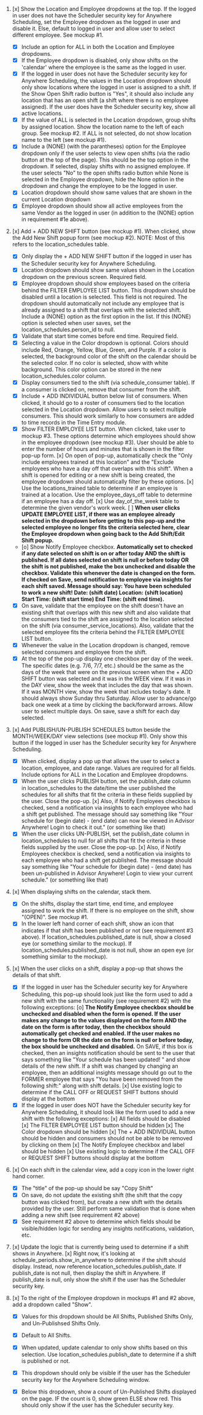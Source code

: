 1. [x] Show the Location and Employee dropdowns at the top. If the logged in user does not have the Scheduler security key for Anywhere Scheduling, set the Employee dropdown as the logged in user and disable it. Else, default to logged in user and allow user to select different employee. See mockup #1.
    * [x] Include an option for ALL in both the Location and Employee dropdowns.
    * [x] If the Employee dropdown is disabled, only show shifts on the 'calendar' where the employee is the same as the logged in user.
    * [x] If the logged in user does not have the Scheduler security key for Anywhere Scheduling, the values in the Location dropdown should only show locations where the logged in user is assigned to a shift. If the Show Open Shift radio button is "Yes", it should also include any location that has an open shift (a shift where there is no employee assigned). If the user does have the Scheduler security key, show all active locations.
    * [x] If the value of ALL is selected in the Location dropdown, group shifts by assigned location. Show the location name to the left of each group. See mockup #2. If ALL is not selected, do not show location name to the left (see mockup #1).
    * [x] Include a (NONE) (with the parantheses) option for the Employee dropdown only if the user selects to view open shifts (via the radio button at the top of the page). This should be the top option in the dropdown. If selected, display shifts with no assigned employee. If the user selects "No" to the open shifts radio button while None is selected in the Employee dropdown, hide the None option in the dropdown and change the employee to be the logged in user.
    * [x] Location dropdown should show same values that are shown in the current Location dropdown
    * [x] Employee dropdown should show all active employees from the same Vendor as the logged in user (in addition to the (NONE) option in requirement #1e above).

2. [x] Add + ADD NEW SHIFT button (see mockup #1). When clicked, show the Add New Shift popup form (see mockup #2).  NOTE: Most of this refers to the location_schedules table.
    * [x] Only display the + ADD NEW SHIFT button if the logged in user has the Scheduler security key for Anywhere Scheduling.
    * [x] Location dropdown should show same values shown in the Location dropdown on the previous screen.  Required field.
    * [x] Employee dropdown should show employees based on the criteria behind the FILTER EMPLOYEE LIST button.  This dropdown should be disabled until a location is selected.  This field is not required.  The dropdown should automatically not include any employee that is already assigned to a shift that overlaps with the selected shift.  Include a (NONE) option as the first option in the list.  If this (NONE) option is selected when user saves, set the location_schedules.person_id to null.
    * [x] Validate that start time comes before end time.  Required field.
    * [x] Selecting a value in the Color dropdown is optional.  Colors should include Red, Orange, Yellow, Blue, Green, and Purple.  If a color is selected, the background color of the shift on the calendar should be the selected color. If no color is selected, show with white background.  This color option can be stored in the new location_schedules.color column.
    * [x] Display consumers tied to the shift (via schedule_consumer table).  If a consumer is clicked on, remove that consumer from the shift.
    * [x] Include + ADD INDIVIDUAL button below list of consumers.  When clicked, it should go to a roster of consumers tied to the location selected in the Location dropdown.  Allow users to select multiple consumers.  This should work similarly to how consumers are added to time records in the Time Entry module.
    * [x] Show FILTER EMPLOYEE LIST button.  When clicked, take user to mockup #3.  These options determine which employees should show in the employee dropdown (see mockup #3).  User should be able to enter the number of hours and minutes that is shown in the filter pop-up form.
        [x] On open of pop-up, automatically check the "Only include employees trained at this location" and the "Exclude employees who have a day off that overlaps with this shift".  When a shift is opened for editing or a new shift is being created, the employee dropdown should automatically filter by these options.
        [x] Use the locations_trained table to determine if an employee is trained at a location.  Use the employee_days_off table to determine if an employee has a day off.
        [x] Use day_of_the_week table to determine the given vendor's work week.
        [ ] **When user clicks UPDATE EMPLOYEE LIST, if there was an employee already selected in the dropdown before getting to this pop-up and the selected employee no longer fits the criteria selected here, clear the Employee dropdown when going back to the Add Shift/Edit Shift popup.**
    * [o] Show Notify Employee checkbox.  **Automatically set to checked if any date selected on shift is on or after today AND the shift is published.  If all dates selected on shift is null or before today OR the shift is not published, make the box unchecked and disable the checkbox.  Validate this whenever the date is changed on the form.  If checked on Save, send notification to employee via insights for each shift saved.  Message should say:  You have been scheduled to work a new shift!  Date: (shift date)  Location:  (shift location)  Start Time:  (shift start time)  End Time:  (shift end time).**
    * [x] On save, validate that the employee on the shift doesn't have an existing shift that overlaps with this new shift and also validate that the consumers tied to the shift are assigned to the location selected on the shift (via consumer_service_locations).  Also, validate that the selected employee fits the criteria behind the FILTER EMPLOYEE LIST button.
    * [x] Whenever the value in the Location dropdown is changed, remove selected consumers and employee from the shift.
    * [x] At the top of the pop-up display one checkbox per day of the week.  The specific dates (e.g. 7/6, 7/7, etc.) should be the same as the days of the week that were on the previous screen when the + ADD SHIFT button was selected and it was in the WEEK view.  If it was in the DAY view, show the week that includes the day that was shown.  If it was MONTH view, show the week that includes today's date.  It should always show Sunday thru Saturday.  Allow user to advance/go back one week at a time by clicking the back/forward arrows.  Allow user to select multiple days. On save, save a shift for each day selected.

3. [x] Add PUBLISH/UN-PUBLISH SCHEDULES button beside the MONTH/WEEK/DAY view selections (see mockup #1).  Only show this  button if the logged in user has the Scheduler security key for Anywhere Scheduling.
    * [x] When clicked, display a pop up that allows the user to select a location, employee, and date range.  Values are required for all fields.  Include options for ALL in the Location and Employee dropdowns.
    * [x] When the user clicks PUBLISH button, set the publish_date column in location_schedules to the date/time the user published the schedules for all shifts that fit the criteria in these fields supplied by the user.  Close the pop-up.
        [x] Also, if Notify Employees checkbox is checked, send a notification via insights to each employee who had a shift get published.  The message should say something like "Your schedule for (begin date) - (end date) can now be viewed in Advisor Anywhere!  Login to check it out." (or something like that)
    * [x] When the user clicks UN-PUBLISH, set the publish_date column in location_schedules to null for all shifts that fit the criteria in these fields supplied by the user.  Close the pop-up.
        [x] Also, if Notify Employees checkbox is checked, send a notification via insights to each employee who had a shift get published. The message should say something like "Your schedule for (begin date) - (end date) has been un-published in Advisor Anywhere! Login to view your current schedule." (or something like that)

4. [x] When displaying shifts on the calendar, stack them.
    * [x] On the shifts, display the start time, end time, and employee assigned to work the shift.  If there is no employee on the shift, show "(OPEN)".  See mockup #1.
    * [x] In the lower left hand corner of each shift, show an icon that indicates if that shift has been published or not (see requirement #3 above).  If location_schedules.published_date is null, show a closed eye (or something similar to the mockup).  If location_schedules.published_date is not null, show an open eye (or something similar to the mockup).

5. [x] When the user clicks on a shift, display a pop-up that shows the details of that shift.
    * [x] If the logged in user has the Scheduler security key for Anywhere Scheduling, this pop-up should look just like the form used to add a new shift with the same functionality (see requirement #2) with the following exceptions:
        [o] **The Notify Employee checkbox should be unchecked and disabled when the form is opened.  If the user makes any change to the values displayed on the form AND the date on the form is after today, then the checkbox should automatically get checked and enabled.  If the user makes no change to the form OR the date on the form is null or before today, the box should be unchecked and disabled.**  On SAVE, if this box is checked, then an insights notification should be sent to the user that says something like "Your schedule has been updated! " and show details of the new shift.  If a shift was changed by changing an employee, then an additional insights message should go out to the FORMER employee that says "You have been removed from the following shift:" along with shift details. 
        [x] Use existing logic to determine if the CALL OFF or REQUEST SHIFT buttons should display at the bottom
    * [x] If the logged in user does NOT have the Scheduler security key for Anywhere Scheduling, it should look like the form used to add a new shift with the following exceptions:
        [x] All fields should be disabled
        [x] The FILTER EMPLOYEE LIST button should be hidden
        [x] The Color dropdown should be hidden
        [x] The + ADD INDIVIDUAL button should be hidden and consumers should not be able to be removed by clicking on them
        [x] The Notify Employee checkbox and label should be hidden
        [x] Use existing logic to determine if the CALL OFF or REQUEST SHIFT buttons should display at the bottom

6. [x] On each shift in the calendar view, add a copy icon in the lower right hand corner.
    * [x] The "title" of the pop-up should be say "Copy Shift"
    * [x] On save, do not update the existing shift (the shift that the copy button was clicked from), but create a new shift with the details provided by the user.  Still perform same validation that is done when adding a new shift (see requirement #2 above)
    * [x] See requirement #2 above to determine which fields should be visible/hidden logic for sending any insights notifications, validation, etc.

7. [x] Update the logic that is currently being used to determine if a shift shows in Anywhere.
    [x] Right now, it's looking at schedule_periods.show_in_anywhere to determine if the shift should display.  Instead, now reference location_schedules.publish_date.  If publish_date is not null, then display the shift in Anywhere.  If publish_date is null, only show the shift if the user has the Scheduler security key.

8. [x] To the right of the Employee dropdown in mockups #1 and #2 above, add a dropdown called "Show".
    * [x] Values for this dropdown should be All Shifts, Published Shifts Only, and Un-Publishsed Shifts Only.
    * [x] Default to All Shifts.
    * [x] When updated, update calendar to only show shifts based on this selection. Use location_schedules.publish_date to determine if a shift is published or not.
    * [x] This dropdown should only be visible if the user has the Scheduler security key for the Anywhere Scheduling window.
    * [x] Below this dropdown, show a count of Un-Published Shifts displayed on the page. IF the count is 0, show green ELSE show red. This should only show if the user has the Scheduler security key.


